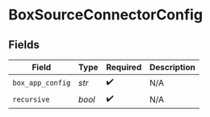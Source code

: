 # BoxSourceConnectorConfig


## Fields

| Field              | Type               | Required           | Description        |
| ------------------ | ------------------ | ------------------ | ------------------ |
| `box_app_config`   | *str*              | :heavy_check_mark: | N/A                |
| `recursive`        | *bool*             | :heavy_check_mark: | N/A                |